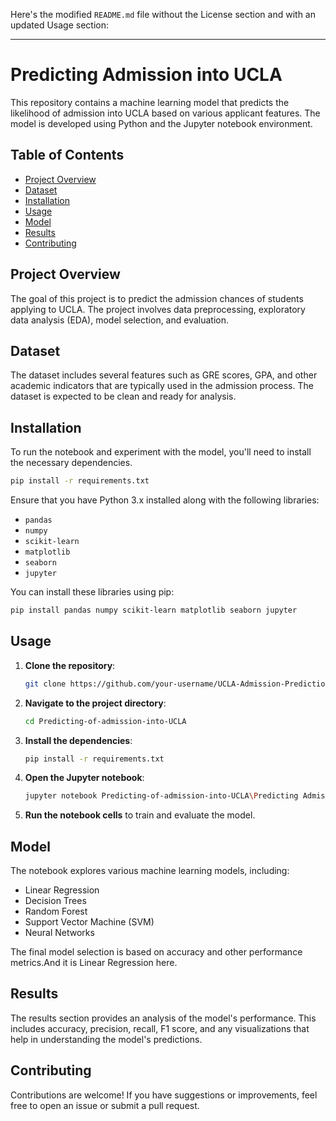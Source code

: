 Here's the modified `README.md` file without the License section and with an updated Usage section:

---

# Predicting Admission into UCLA

This repository contains a machine learning model that predicts the likelihood of admission into UCLA based on various applicant features. The model is developed using Python and the Jupyter notebook environment.

## Table of Contents

- [Project Overview](#project-overview)
- [Dataset](#dataset)
- [Installation](#installation)
- [Usage](#usage)
- [Model](#model)
- [Results](#results)
- [Contributing](#contributing)

## Project Overview

The goal of this project is to predict the admission chances of students applying to UCLA. The project involves data preprocessing, exploratory data analysis (EDA), model selection, and evaluation.

## Dataset

The dataset includes several features such as GRE scores, GPA, and other academic indicators that are typically used in the admission process. The dataset is expected to be clean and ready for analysis.

## Installation

To run the notebook and experiment with the model, you'll need to install the necessary dependencies.

```bash
pip install -r requirements.txt
```

Ensure that you have Python 3.x installed along with the following libraries:

- `pandas`
- `numpy`
- `scikit-learn`
- `matplotlib`
- `seaborn`
- `jupyter`

You can install these libraries using pip:

```bash
pip install pandas numpy scikit-learn matplotlib seaborn jupyter
```

## Usage

1. **Clone the repository**:
   ```bash
   git clone https://github.com/your-username/UCLA-Admission-Prediction.git
   ```
   
2. **Navigate to the project directory**:
   ```bash
   cd Predicting-of-admission-into-UCLA
   ```
   
3. **Install the dependencies**:
   ```bash
   pip install -r requirements.txt
   ```

4. **Open the Jupyter notebook**:
   ```bash
   jupyter notebook Predicting-of-admission-into-UCLA\Predicting Admission into UCLA.ipynb
   ```

5. **Run the notebook cells** to train and evaluate the model.

## Model

The notebook explores various machine learning models, including:

- Linear Regression
- Decision Trees
- Random Forest
- Support Vector Machine (SVM)
- Neural Networks

The final model selection is based on accuracy and other performance metrics.And it is Linear Regression here.

## Results

The results section provides an analysis of the model's performance. This includes accuracy, precision, recall, F1 score, and any visualizations that help in understanding the model's predictions.

## Contributing

Contributions are welcome! If you have suggestions or improvements, feel free to open an issue or submit a pull request.
